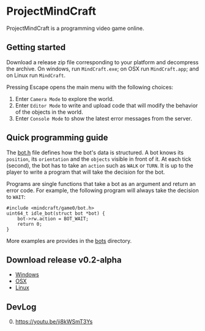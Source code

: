 # ProjectMindCraft

ProjectMindCraft is a programming video game online.

## Getting started

Download a release zip file corresponding to your platform and decompress the archive.
On windows, run `MindCraft.exe`; on OSX run `MindCraft.app`; and on Linux run `MindCraft`.

Pressing Escape opens the main menu with the following choices:

1. Enter `Camera Mode` to explore the world.
2. Enter `Editor Mode` to write and upload code that will modify the behavior of the objects in the world.
3. Enter `Console Mode` to show the latest error messages from the server.

## Quick programming guide

The [bot.h](./mindcraft/gam0/bot.h) file defines how the bot's data is structured.
A bot knows its `position`, its `orientation` and the `objects` visible in front of it.
At each tick (second), the bot has to take an `action` such as `WALK` or `TURN`.
It is up to the player to write a program that will take the decision for the bot.

Programs are single functions that take a bot as an argument and return an error code.
For example, the following program will always take the decision to `WAIT`:

```
#include <mindcraft/game0/bot.h>
uint64_t idle_bot(struct bot *bot) {
	bot->rw.action = BOT_WAIT;
	return 0;
}
```

More examples are provides in the [bots](./bots) directory.

## Download release v0.2-alpha

* [Windows](https://github.com/carverdamien/ProjectMindCraft/releases/download/v0.2-alpha/windows.zip)
* [OSX](https://github.com/carverdamien/ProjectMindCraft/releases/download/v0.2-alpha/osx.zip)
* [Linux](https://github.com/carverdamien/ProjectMindCraft/releases/download/v0.2-alpha/linux.zip)

## DevLog

0. https://youtu.be/ji8kWSmT3Ys
